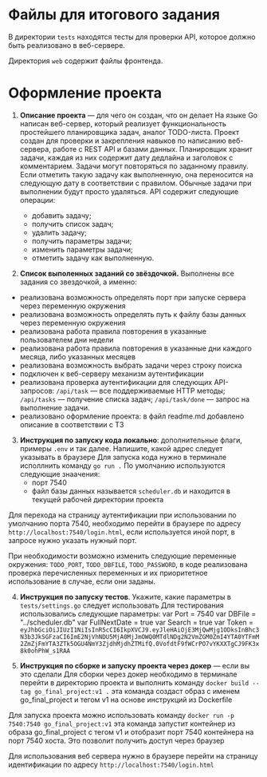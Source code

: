 # Файлы для итогового задания

В директории `tests` находятся тесты для проверки API, которое должно быть реализовано в веб-сервере.

Директория `web` содержит файлы фронтенда.

# Оформление проекта

1) **Описание проекта** — для чего он создан, что он делает
На языке Go написан веб-сервер, который реализует функциональность простейшего планировщика задач, аналог TODO-листа. Проект создан для проверки и закрепления навыков по написанию веб-сервера, работе с REST API и базами данных.
Планировщик хранит задачи, каждая из них содержит дату дедлайна и заголовок с комментарием. Задачи могут повторяться по заданному правилу. Если отметить такую задачу как выполненную, она переносится на следующую дату в соответствии с правилом. Обычные задачи при выполнении будут просто удаляться.
API содержит следующие операции:
    - добавить задачу;
    - получить список задач;
    - удалить задачу;
    - получить параметры задачи;
    - изменить параметры задачи;
    - отметить задачу как выполненную.


2) **Список выполенных заданий со звёздочкой.** Выполнены все задания со звездочкой, а именно:
- реализована возможность определять порт при запуске сервера через переменную окружения
- реализована возможность определять путь к файлу базы данных через переменную окружения
- реализована работа правила повторения в указанные пользователем дни недели
- реализована работа правила повторения в указанные дни каждого месяца, либо указанных месяцев
- реализована возможность выбрать задачи через строку поиска
- подключен к веб-серверу механизм аутентификации
- реализована проверка аутентификации для следующих API-запросов:
    `/api/task` — все поддерживаемые HTTP методы;
    `/api/tasks` — получение списка задач;
    `/api/task/done` — запрос на выполнение задачи.
- реализовано оформление проекта: в файл readme.md добавлено описание в соответствии с ТЗ


3) **Инструкция по запуску кода локально**: дополнительные флаги, примеры `.env` и так далее. Напишите, какой адрес следует указывать в браузере
Для запуска кода нужно в терминале исполлнить команду `go run .`
По умолчанию используются следующие знаачения:
    - порт 7540
    - файл базы данных называется `scheduler.db` и находится в текущей рабочей директории проекта 

Для перехода на страницу аутентификации при использовании по умолчанию порта 7540, необходимо перейти в браузере по адресу `http://localhost:7540/login.html`, если используется иной порт, в запросе нужно указать нужный порт. 

При необходимости возможно изменить следующие переменные окружения: `TODO_PORT`, `TODO_DBFILE`, `TODO_PASSWORD`, в коде реализована проверка перечисленных переменных и их приоритетное использование в случае, если они заданы.


4) **Инструкция по запуску тестов**. Укажите, какие параметры в `tests/settings.go` следует использовать
Для тестирования использовались следующие параметры:
    var Port = 7540
    var DBFile = "../scheduler.db"
    var FullNextDate = true
    var Search = true
    var Token = `eyJhbGciOiJIUzI1NiIsInR5cCI6IkpXVCJ9.eyJleHAiOjE3MjQwMjg1ODksInBhc3N3b3JkSGFzaCI6ImE2NjVhNDU5MjA0MjJmOWQ0MTdlNDg2N2VmZGM0ZmI4YTA0YTFmM2ZmZjFmYTA3ZTk5OGU4NmY3ZjdhMjdhZTMifQ.0VofdtF9fWCrPO7vYKXXTgCJ9FK3x8k0ohPhW_s1RAA`


5) **Инструкция по сборке и запуску проекта через докер** — если вы это сделали
Для сборки через докер необходимо в терминале перейти в директорию проекта и выполнить команду
`docker build --tag go_final_project:v1 .`
эта команда создаст образ с именем go_final_project и тегом v1 на основе инструкций из Dockerfile

Для запуска проекта можно использовать команду 
`docker run -p 7540:7540 go_final_project:v1`
эта команда запустит контейнер из образа go_final_project с тегом v1 и отобразит порт 7540 контейнера на порт 7540 хоста. Это позволит получить доступ через браузер 

Для использования веб сервера нужно в браузере перейти на страницу идентификации по адресу `http://localhost:7540/login.html`





